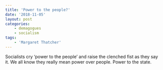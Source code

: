 ```yaml
---
title: 'Power to the people?'
date: '2018-11-05'
layout: post
categories:
    - demagogues
    - socialism
tags:
    - 'Margaret Thatcher'
---
```


Socialists cry ‘power to the people’ and raise the clenched fist as they say it. We all know they really mean power over people. Power to the state.
